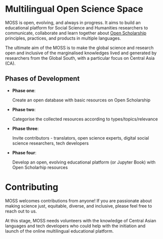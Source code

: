 # Multilingual Open Science Space

MOSS is open, evolving, and always in progress. It aims to build an educational platform for Social Science and Humanities researchers to communicate, collaborate and learn together about [Open Scholarship](https://the-turing-way.netlify.app/reproducible-research/open/open-scholarship.html?highlight=open%20scholarship) principles, practices, and products in multiple languages. 

The ultimate aim of the MOSS is to make the global science and research open and inclusive of the marginalised knowledges lived and generated by researchers from the Global South, with a particular focus on Central Asia (CA).

## Phases of Development 

- **Phase one**: 
   
  Create an open database with basic resources on Open Scholarship 

- **Phase two**: 

  Categorise the collected resources according to types/topics/relevance 

- **Phase three**: 

  Invite contributors - translators, open science experts, digital social science researchers, tech developers 

- **Phase four**:

  Develop an open, evolving educational platform (or Jupyter Book) with Open Scholarhip resources 
 
# Contributing 
  
MOSS welcomes contributions from anyone! If you are passionate about making science just, equitable, diverse, and inclusive, please feel free to reach out to us. 

At this stage, MOSS needs volunteers with the knowledge of Central Asian languages and tech developers who could help with the initiation and launch of the online multilingual educational platform. 
 
  
  
